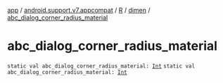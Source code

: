 [app](../../../index.md) / [android.support.v7.appcompat](../../index.md) / [R](../index.md) / [dimen](index.md) / [abc_dialog_corner_radius_material](./abc_dialog_corner_radius_material.md)

# abc_dialog_corner_radius_material

`static val abc_dialog_corner_radius_material: `[`Int`](https://kotlinlang.org/api/latest/jvm/stdlib/kotlin/-int/index.html)
`static val abc_dialog_corner_radius_material: `[`Int`](https://kotlinlang.org/api/latest/jvm/stdlib/kotlin/-int/index.html)
